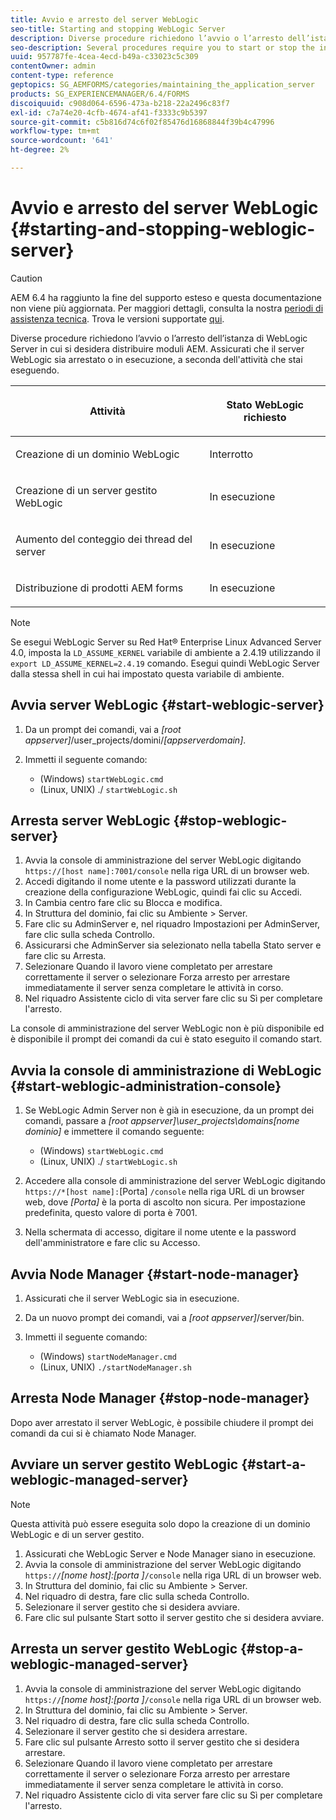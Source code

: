```yaml
---
title: Avvio e arresto del server WebLogic
seo-title: Starting and stopping WebLogic Server
description: Diverse procedure richiedono l’avvio o l’arresto dell’istanza di WebLogic Server in cui si desidera distribuire moduli AEM. Questo documento descrive come avviare e arrestare il server WebLogic.
seo-description: Several procedures require you to start or stop the instance of WebLogic Server where you want to deploy AEM forms modules. This document describes how to start and stop the WebLogic Server.
uuid: 957787fe-4cea-4ecd-b49a-c33023c5c309
contentOwner: admin
content-type: reference
geptopics: SG_AEMFORMS/categories/maintaining_the_application_server
products: SG_EXPERIENCEMANAGER/6.4/FORMS
discoiquuid: c908d064-6596-473a-b218-22a2496c83f7
exl-id: c7a74e20-4cfb-4674-af41-f3333c9b5397
source-git-commit: c5b816d74c6f02f85476d16868844f39b4c47996
workflow-type: tm+mt
source-wordcount: '641'
ht-degree: 2%

---
```


# Avvio e arresto del server WebLogic {#starting-and-stopping-weblogic-server}

>[!CAUTION]
>
>AEM 6.4 ha raggiunto la fine del supporto esteso e questa documentazione non viene più aggiornata. Per maggiori dettagli, consulta la nostra [periodi di assistenza tecnica](https://helpx.adobe.com/it/support/programs/eol-matrix.html). Trova le versioni supportate [qui](https://experienceleague.adobe.com/docs/).

Diverse procedure richiedono l’avvio o l’arresto dell’istanza di WebLogic Server in cui si desidera distribuire moduli AEM. Assicurati che il server WebLogic sia arrestato o in esecuzione, a seconda dell&#39;attività che stai eseguendo.

<table> 
 <thead> 
  <tr> 
   <th><p>Attività</p></th> 
   <th><p>Stato WebLogic richiesto</p></th> 
  </tr> 
 </thead> 
 <tbody>
  <tr> 
   <td><p>Creazione di un dominio WebLogic</p></td> 
   <td><p>Interrotto</p></td> 
  </tr> 
  <tr> 
   <td><p>Creazione di un server gestito WebLogic</p></td> 
   <td><p>In esecuzione</p></td> 
  </tr> 
  <tr> 
   <td><p>Aumento del conteggio dei thread del server</p></td> 
   <td><p>In esecuzione</p></td> 
  </tr> 
  <tr> 
   <td><p>Distribuzione di prodotti AEM forms</p></td> 
   <td><p>In esecuzione</p></td> 
  </tr> 
 </tbody> 
</table>

>[!NOTE]
>
>Se esegui WebLogic Server su Red Hat® Enterprise Linux Advanced Server 4.0, imposta la `LD_ASSUME_KERNEL` variabile di ambiente a 2.4.19 utilizzando il `export LD_ASSUME_KERNEL=2.4.19` comando. Esegui quindi WebLogic Server dalla stessa shell in cui hai impostato questa variabile di ambiente.

## Avvia server WebLogic {#start-weblogic-server}

1. Da un prompt dei comandi, vai a *[root appserver]*/user_projects/domini/*[appserverdomain]*.
1. Immetti il seguente comando:

   * (Windows) `startWebLogic.cmd`
   * (Linux, UNIX) ./ `startWebLogic.sh`

## Arresta server WebLogic {#stop-weblogic-server}

1. Avvia la console di amministrazione del server WebLogic digitando `https://[host name]:7001/console` nella riga URL di un browser web.
1. Accedi digitando il nome utente e la password utilizzati durante la creazione della configurazione WebLogic, quindi fai clic su Accedi.
1. In Cambia centro fare clic su Blocca e modifica.
1. In Struttura del dominio, fai clic su Ambiente > Server.
1. Fare clic su AdminServer e, nel riquadro Impostazioni per AdminServer, fare clic sulla scheda Controllo.
1. Assicurarsi che AdminServer sia selezionato nella tabella Stato server e fare clic su Arresta.
1. Selezionare Quando il lavoro viene completato per arrestare correttamente il server o selezionare Forza arresto per arrestare immediatamente il server senza completare le attività in corso.
1. Nel riquadro Assistente ciclo di vita server fare clic su Sì per completare l&#39;arresto.

La console di amministrazione del server WebLogic non è più disponibile ed è disponibile il prompt dei comandi da cui è stato eseguito il comando start.

## Avvia la console di amministrazione di WebLogic {#start-weblogic-administration-console}

1. Se WebLogic Admin Server non è già in esecuzione, da un prompt dei comandi, passare a *[root appserver]\user_projects\domains\[nome dominio]* e immettere il comando seguente:

   * (Windows) `startWebLogic.cmd`
   * (Linux, UNIX) ./ `startWebLogic.sh`

1. Accedere alla console di amministrazione del server WebLogic digitando `https://*[host name]:`[Porta] `/console` nella riga URL di un browser web, dove *[Porta]* è la porta di ascolto non sicura. Per impostazione predefinita, questo valore di porta è 7001.
1. Nella schermata di accesso, digitare il nome utente e la password dell&#39;amministratore e fare clic su Accesso.

## Avvia Node Manager {#start-node-manager}

1. Assicurati che il server WebLogic sia in esecuzione.
1. Da un nuovo prompt dei comandi, vai a *[root appserver]*/server/bin.
1. Immetti il seguente comando:

   * (Windows) `startNodeManager.cmd`
   * (Linux, UNIX) `./startNodeManager.sh`

## Arresta Node Manager {#stop-node-manager}

Dopo aver arrestato il server WebLogic, è possibile chiudere il prompt dei comandi da cui si è chiamato Node Manager.

## Avviare un server gestito WebLogic {#start-a-weblogic-managed-server}

>[!NOTE]
>
>Questa attività può essere eseguita solo dopo la creazione di un dominio WebLogic e di un server gestito.

1. Assicurati che WebLogic Server e Node Manager siano in esecuzione.
1. Avvia la console di amministrazione del server WebLogic digitando `https://`*[nome host]:[porta ]*`/console` nella riga URL di un browser web.
1. In Struttura del dominio, fai clic su Ambiente > Server.
1. Nel riquadro di destra, fare clic sulla scheda Controllo.
1. Selezionare il server gestito che si desidera avviare.
1. Fare clic sul pulsante Start sotto il server gestito che si desidera avviare.

## Arresta un server gestito WebLogic {#stop-a-weblogic-managed-server}

1. Avvia la console di amministrazione del server WebLogic digitando `https://`*[nome host]:[porta ]*`/console` nella riga URL di un browser web.
1. In Struttura del dominio, fai clic su Ambiente > Server.
1. Nel riquadro di destra, fare clic sulla scheda Controllo.
1. Selezionare il server gestito che si desidera arrestare.
1. Fare clic sul pulsante Arresto sotto il server gestito che si desidera arrestare.
1. Selezionare Quando il lavoro viene completato per arrestare correttamente il server o selezionare Forza arresto per arrestare immediatamente il server senza completare le attività in corso.
1. Nel riquadro Assistente ciclo di vita server fare clic su Sì per completare l&#39;arresto.
